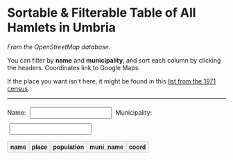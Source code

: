 # Sortable & Filterable Table of All Hamlets in Umbria

*From the OpenStreetMap database.*

You can filter by **name** and **municipality**, and sort each column by clicking the headers. Coordinates link to Google Maps.

If the place you want isn't here, it might be found in this [list from the 1971 census](https://lipari.istat.it/digibib/Censimenti%20popolazione/censpop1971/IST0007188VOLIII_frazioni_geografiche/IST0004590CP1971_fasc10_UMBRIA+OCRottimizz.pdf#page=11).

---

<div id="filters">
  <label>Name: <input type="text" id="nameFilter"></label>
  <label>Municipality: <input type="text" id="muniFilter"></label>
</div>

<table id="sortable">
  <thead>
    <tr>
      <th>name</th>
      <th>place</th>
      <th>population</th>
      <th>muni_name</th>
      <th>coord</th>
    </tr>
  </thead>
  <tbody></tbody>
</table>

<style>
/* Inline style, scoped to #sortable */
#sortable {
  border-collapse: collapse;
  width: 100%;
  margin-top: 10px;
  font-family: Arial, sans-serif;
  font-size: 14px;
}
#sortable th, #sortable td {
  border: 1px solid #ccc;
  padding: 4px 6px;
  text-align: left;
}
#sortable th {
  cursor: pointer;
  background: #f2f2f2;
}
#sortable tr:nth-child(even) {
  background: #fafafa;
}
#sortable tr:hover {
  background: #f1f7ff;
}
#filters input {
  margin: 5px;
  padding: 4px;
}
</style>

<script src="https://cdn.jsdelivr.net/npm/papaparse@5.4.1/papaparse.min.js"></script>
<script>
// Load CSV and build table
Papa.parse("docs/hamlets.csv", {
  download: true,
  header: true,
  skipEmptyLines: true,
  complete: function(results) {
    const tbody = document.querySelector("#sortable tbody");

    results.data.forEach(row => {
      if (!row.name) return;

      const tr = document.createElement("tr");
      tr.innerHTML = `
        <td>${row.name}</td>
        <td>${row.place}</td>
        <td>${row.population}</td>
        <td>${row.muni_name}</td>
        <td><a href="https://www.google.com/maps?q=${row.lat},${row.lon}" target="_blank">
            ${row.lat}, ${row.lon}</a></td>
      `;
      tbody.appendChild(tr);
    });

    enableSorting();
    enableFiltering();
  },
  error: function(err) {
    console.error("Error loading CSV:", err);
  }
});

// Sorting
function enableSorting() {
  document.querySelectorAll("th").forEach((th, i) => {
    th.addEventListener("click", () => {
      const tbody = th.closest("table").querySelector("tbody");
      const rows = Array.from(tbody.querySelectorAll("tr"));
      const asc = !th.classList.contains("asc");

      rows.sort((a, b) => {
        const A = a.children[i].textContent.trim();
        const B = b.children[i].textContent.trim();
        const nA = parseFloat(A.replace(/,/g, ""));
        const nB = parseFloat(B.replace(/,/g, ""));
        if (!isNaN(nA) && !isNaN(nB)) return asc ? nA - nB : nB - nA;
        return asc ? A.localeCompare(B) : B.localeCompare(A);
      });

      rows.forEach(r => tbody.appendChild(r));
      th.parentElement.querySelectorAll("th").forEach(x => x.classList.remove("asc", "desc"));
      th.classList.add(asc ? "asc" : "desc");
    });
  });
}

// Filtering
function enableFiltering() {
  const nf = document.getElementById("nameFilter");
  const mf = document.getElementById("muniFilter");

  function filter() {
    const n = nf.value.toLowerCase();
    const m = mf.value.toLowerCase();

    document.querySelectorAll("#sortable tbody tr").forEach(r => {
      const name = r.children[0].textContent.toLowerCase();
      const muni = r.children[3].textContent.toLowerCase();
      r.style.display = (name.includes(n) && muni.includes(m)) ? "" : "none";
    });
  }
  nf.addEventListener("input", filter);
  mf.addEventListener("input", filter);
}
</script>
